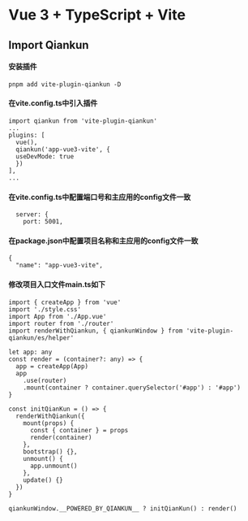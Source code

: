 # Vue 3 + TypeScript + Vite

## Import Qiankun

#### 安装插件

```
pnpm add vite-plugin-qiankun -D
```

#### 在vite.config.ts中引入插件

```
import qiankun from 'vite-plugin-qiankun'
...
plugins: [
  vue(),
  qiankun('app-vue3-vite', {
  useDevMode: true
  })
],
...
```

#### 在vite.config.ts中配置端口号和主应用的config文件一致

```
  server: {
    port: 5001,
```

#### 在package.json中配置项目名称和主应用的config文件一致

```
{
  "name": "app-vue3-vite",
```

#### 修改项目入口文件main.ts如下

```
import { createApp } from 'vue'
import './style.css'
import App from './App.vue'
import router from './router'
import renderWithQiankun, { qiankunWindow } from 'vite-plugin-qiankun/es/helper'

let app: any
const render = (container?: any) => {
  app = createApp(App)
  app
    .use(router)
    .mount(container ? container.querySelector('#app') : '#app')
}

const initQianKun = () => {
  renderWithQiankun({
    mount(props) {
      const { container } = props
      render(container)
    },
    bootstrap() {},
    unmount() {
      app.unmount()
    },
    update() {}
  })
}

qiankunWindow.__POWERED_BY_QIANKUN__ ? initQianKun() : render()
```
